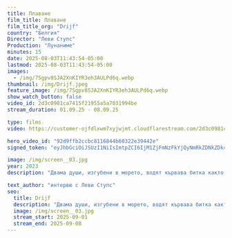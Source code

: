 ```yaml
---
title: Плаване
film_title: Плаване
film_title_org: "Drijf"
country: "Белгия"
Director: "Леви Ступс"
Production: "Лунаниме"
minutes: 15
date: 2025-08-03T11:43:54-05:00
lastmod: 2025-08-03T11:43:54-05:00
images:
  - /img/7Sgpv8SJA2XnKIYR3eh3AULPd6q.webp
thumbnail: /img/Drijf.jpeg
feature_image: /img/7Sgpv8SJA2XnKIYR3eh3AULPd6q.webp
show_watch_button: false
video_id: 2d3c0981ca7415f21955a5a7031994be
stream_duration: 01.09.25 - 08.09.25

type: films
video: https://customer-ojfdlxwm7xyjwjmt.cloudflarestream.com/2d3c0981ca7415f21955a5a7031994be/iframe?preload=true

hero_video_id: "92d9ffb2ccbc8116844b60322e39442e"
signed_token: "eyJhbGciOiJSUzI1NiIsImtpZCI6IjM1ZjFmNzFkYjQyNmRkZDNkZDk4NGZjMzdlZTllOGJmIn0.eyJzdWIiOiI3NWQ3NDJiNDE5ZDQyZTA0ZGRhZWQ5OTMxYzhjNWY1MyIsImtpZCI6IjM1ZjFmNzFkYjQyNmRkZDNkZDk4NGZjMzdlZTllOGJmIiwiZXhwIjoiMTc1NjgwMzYzNyIsIm5iZiI6IjE3NTY3OTY0MzciLCJhY2Nlc3NSdWxlcyI6W3siYWN0aW9uIjoiYWxsb3ciLCJ0eXBlIjoiaXAuZ2VvaXAuY291bnRyeSIsImNvdW50cnkiOlsiQkciXX1dfQ.ZBEf6iKdRRUQs0ZWsa9rcbIMsW2rlkfxDw7ox-Pw-JyadIv60vxgXTCmfJyMD6b4eq4LzvBillF8Z_Zkc2OSKB1SvKgYRg4s0oD4ipmGglZr7rxoaF9GREwg4wWBWCkioxLugpAMHvhm_3pFqxvN_qBAJ7Mxz4yzAGd6FKtjh0moTTHlt5sQ84C0_FcyK_QmfO04erD2Oe_YMRcRWxBN6BCeqqXV_tzYLdfJsRGokJBs-VDv_0Et_lIppMLDtpJJy9f_fzSgU_HVhK4HyxK4ys7fZACnCpuGgWTA4j9A_8ZFvlKLGlkyzBlWSzk6bV_G3EWdrsR430O2I2P8WwvUhA"

image: /img/screen__03.jpg
year: 2023
description: "Двама души, изгубени в морето, водят кървава битка както за оцеляването си, така и за спасяването на връзката си."

text_author: "интервю с Леви Ступс"
seo:
  title: Drijf
  description: "Двама души, изгубени в морето, водят кървава битка както за оцеляването си, така и за спасяването на връзката си."
  image: /img/screen__03.jpg
  stream_start: 2025-09-01
  stream_end: 2025-09-08
---
```

